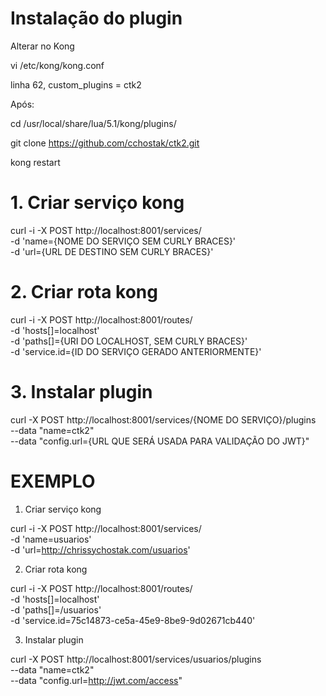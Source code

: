 # Instalação do plugin

Alterar no Kong

vi /etc/kong/kong.conf

linha 62, custom_plugins = ctk2

Após:

cd /usr/local/share/lua/5.1/kong/plugins/

git clone https://github.com/cchostak/ctk2.git

kong restart

# 1. Criar serviço kong
curl -i -X POST http://localhost:8001/services/ \
    -d 'name={NOME DO SERVIÇO SEM CURLY BRACES}' \
    -d 'url={URL DE DESTINO SEM CURLY BRACES}'

# 2. Criar rota kong

curl -i -X POST http://localhost:8001/routes/ \
    -d 'hosts[]=localhost' \
    -d 'paths[]={URI DO LOCALHOST, SEM CURLY BRACES}' \
    -d 'service.id={ID DO SERVIÇO GERADO ANTERIORMENTE}'

# 3. Instalar plugin

curl -X POST http://localhost:8001/services/{NOME DO SERVIÇO}/plugins \
    --data "name=ctk2" \
	--data "config.url={URL QUE SERÁ USADA PARA VALIDAÇÃO DO JWT}"

# EXEMPLO

1. Criar serviço kong

curl -i -X POST http://localhost:8001/services/ \
    -d 'name=usuarios' \
    -d 'url=http://chrissychostak.com/usuarios' 

2. Criar rota kong

curl -i -X POST http://localhost:8001/routes/ \
    -d 'hosts[]=localhost' \
    -d 'paths[]=/usuarios' \
    -d 'service.id=75c14873-ce5a-45e9-8be9-9d02671cb440'
	
3. Instalar plugin

curl -X POST http://localhost:8001/services/usuarios/plugins \
    --data "name=ctk2" \
	--data "config.url=http://jwt.com/access"
